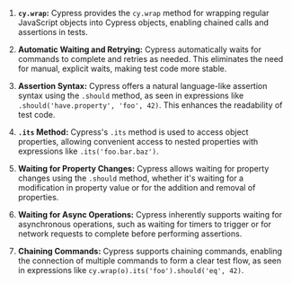 
1. **`cy.wrap`:** Cypress provides the `cy.wrap` method for wrapping regular JavaScript objects into Cypress objects, enabling chained calls and assertions in tests.

2. **Automatic Waiting and Retrying:** Cypress automatically waits for commands to complete and retries as needed. This eliminates the need for manual, explicit waits, making test code more stable.

3. **Assertion Syntax:** Cypress offers a natural language-like assertion syntax using the `.should` method, as seen in expressions like `.should('have.property', 'foo', 42)`. This enhances the readability of test code.

4. **`.its` Method:** Cypress's `.its` method is used to access object properties, allowing convenient access to nested properties with expressions like `.its('foo.bar.baz')`.

5. **Waiting for Property Changes:** Cypress allows waiting for property changes using the `.should` method, whether it's waiting for a modification in property value or for the addition and removal of properties.

6. **Waiting for Async Operations:** Cypress inherently supports waiting for asynchronous operations, such as waiting for timers to trigger or for network requests to complete before performing assertions.

7. **Chaining Commands:** Cypress supports chaining commands, enabling the connection of multiple commands to form a clear test flow, as seen in expressions like `cy.wrap(o).its('foo').should('eq', 42)`.


